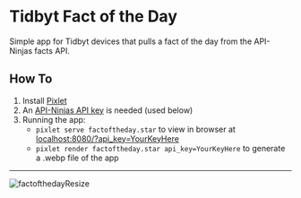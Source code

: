 # Tidbyt Fact of the Day

Simple app for Tidbyt devices that pulls a fact of the day from the API-Ninjas facts API.

## How To
1. Install [Pixlet](https://github.com/tidbyt/pixlet)
2. An [API-Ninjas API key](https://api-ninjas.com/api) is needed (used below)
3. Running the app:
   - `pixlet serve factoftheday.star` to view in browser at [localhost:8080/?api_key=YourKeyHere](http:localhost:8080/?api_key=YourKeyHere)
   - `pixlet render factoftheday.star api_key=YourKeyHere` to generate a .webp file of the app
 ---
![factofthedayResize](https://user-images.githubusercontent.com/10410930/148172377-83b1f595-929d-46fe-becf-c176da5bd138.gif)
